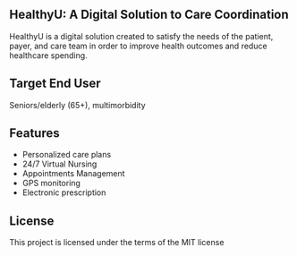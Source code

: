 ## HealthyU: A Digital Solution to Care Coordination
HealthyU is a digital solution created to satisfy the needs of the patient, payer, and care team in order to improve health outcomes and reduce healthcare spending.

## Target End User
Seniors/elderly (65+), multimorbidity 

## Features
- Personalized care plans
- 24/7 Virtual Nursing
- Appointments Management
- GPS monitoring
- Electronic prescription

## License
This project is licensed under the terms of the MIT license

